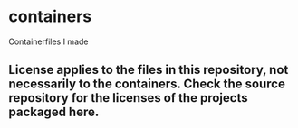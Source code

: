 # containers
Containerfiles I made

## License applies to the files in this repository, not necessarily to the containers. Check the source repository for the licenses of the projects packaged here.